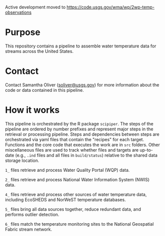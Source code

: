 Active development moved to https://code.usgs.gov/wma/wp/2wp-temp-observations

# Purpose
This repository contains a pipeline to assemble water temperature data for streams across the United States.

# Contact
Contact Samantha Oliver (soliver@usgs.gov) for more information about the code or data contained in this pipeline.

# How it works
This pipeline is orchestrated by the R package `scipiper`. The steps of the pipeline
are ordered by number prefixes and represent major steps in the retrieval or processing pipeline.
Steps and dependencies between steps are orchestrated via yaml files that contain the "recipes"
for each target. Functions and the core code that executes the work are in `src` folders. 
Other miscellaneous files are used to track whether files and targets are up-to-date 
(e.g., `.ind` files and all files in `build/status`) relative to the shared data storage location. 

`1_` files retrieve and process Water Quality Portal (WQP) data.

`2_` files retrieve and process National Water Information System (NWIS) data.

`4_` files retrieve and process other sources of water temperature data, including EcoSHEDS and NorWeST temperature databases.

`5_` files bring all data sources together, reduce redundant data, and performs outlier detection.

`6_` files match the temperature monitoring sites to the National Geospatial Fabric stream network. 
